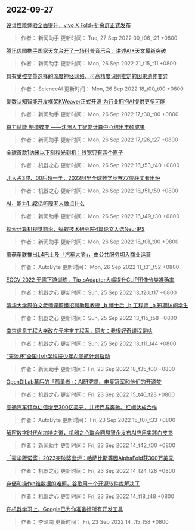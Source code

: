 
## 2022-09-27

 [设计性能体验全面提升，vivo X Fold+折叠屏正式发布](https://www.jiqizhixin.com/articles/2022-09-26-10)

> 作者： 新闻助手  更新时间： Tue, 27 Sep 2022 00_t06_t21 +0800

 [腾讯优图携手国家天文台开了一场科普音乐会，讲述AI+天文最新突破](https://www.jiqizhixin.com/articles/2022-09-26-11)

> 作者： 新闻助手  更新时间： Mon, 26 Sep 2022 21_t15_t11 +0800

 [具有受控变量选择的深度神经网络，可高精度识别推定的因果遗传变异](https://www.jiqizhixin.com/articles/2022-09-26-9)

> 作者： ScienceAI  更新时间： Mon, 26 Sep 2022 18_t00_t00 +0800

 [爱数认知智能开发框架KWeaver正式开源  为行业拥抱AI提供更多可能](https://www.jiqizhixin.com/articles/2022-09-26-8)

> 作者： 新闻助手  更新时间： Mon, 26 Sep 2022 17_t30_t00 +0800

 [算力赋能 制造蝶变  ——沈阳人工智能计算中心结出丰硕成果](https://www.jiqizhixin.com/articles/2022-09-26-7)

> 作者： 新闻助手  更新时间： Mon, 26 Sep 2022 17_t26_t27 +0800

 [全球首款1纳米以下制程光刻机：线宽只有两个原子](https://www.jiqizhixin.com/articles/2022-09-26-6)

> 作者： 机器之心  更新时间： Mon, 26 Sep 2022 16_t53_t40 +0800

 [北大占3成、00后超一半，2022阿里全球数学竞赛77位获奖者出炉](https://www.jiqizhixin.com/articles/2022-09-26-5)

> 作者： 机器之心  更新时间： Mon, 26 Sep 2022 16_t51_t59 +0800

 [AI，能为1_d2亿听障老人做点什么](https://www.jiqizhixin.com/articles/2022-09-26-4)

> 作者： 新闻助手  更新时间： Mon, 26 Sep 2022 16_t49_t30 +0800

 [探索计算机视觉前沿，蚂蚁技术研究院4篇论文入选NeurIPS](https://www.jiqizhixin.com/articles/2022-09-26-3)

> 作者： 新闻助手  更新时间： Mon, 26 Sep 2022 16_t01_t00 +0800

 [蘑菇车联推出L4巴士及「汽车大脑」，由公共服务切入商业运营](https://www.jiqizhixin.com/articles/2022-09-26)

> 作者： AutoByte  更新时间： Mon, 26 Sep 2022 11_t31_t52 +0800

 [ECCV 2022   无需下游训练，Tip_sAdapter大幅提升CLIP图像分类准确率](https://www.jiqizhixin.com/articles/2022-09-25-3)

> 作者： 机器之心  更新时间： Sun, 25 Sep 2022 13_t20_t17 +0800

 [清华大学周伯文老师课题组招聘助理教授 _b 博士后 _b 工程师 _b 短期访问学生](https://www.jiqizhixin.com/articles/2022-09-25-2)

> 作者： 机器之心  更新时间： Sun, 25 Sep 2022 13_t15_t58 +0800

 [南京信息工程大学改立元宇宙工程系，网友：我很好奇课程是啥](https://www.jiqizhixin.com/articles/2022-09-25)

> 作者： 机器之心  更新时间： Sun, 25 Sep 2022 13_t11_t44 +0800

 [“天池杯”全国中小学科技少年AI领航计划启动](https://www.jiqizhixin.com/articles/2022-09-23-9)

> 作者： 新闻助手  更新时间： Fri, 23 Sep 2022 18_t35_t00 +0800

 [OpenDILab幕后的「孤勇者」：AI研究员、电竞冠军和他们的开源梦](https://www.jiqizhixin.com/articles/2022-09-23-8)

> 作者： 机器之心  更新时间： Fri, 23 Sep 2022 15_t46_t23 +0800

 [高通汽车订单估值增至300亿美元，并接连与奔驰、红帽达成合作](https://www.jiqizhixin.com/articles/2022-09-23-5)

> 作者： AutoByte  更新时间： Fri, 23 Sep 2022 15_t07_t33 +0800

 [解密数字时代AI加持之道，机器之心联合网易智企发布AI应用实践白皮书](https://www.jiqizhixin.com/articles/2022-09-23-4)

> 作者： 新闻助手  更新时间： Fri, 23 Sep 2022 14_t42_t00 +0800

 [「豪华版诺奖」2023突破奖出炉：哈萨比斯等因AlphaFold获300万美元](https://www.jiqizhixin.com/articles/2022-09-23-3)

> 作者： 机器之心  更新时间： Fri, 23 Sep 2022 14_t24_t28 +0800

 [存储和操作n维数据的难题，谷歌用一个开源软件库解决了](https://www.jiqizhixin.com/articles/2022-09-23-2)

> 作者： 机器之心  更新时间： Fri, 23 Sep 2022 14_t18_t48 +0800

 [在机器学习上，Google已为你准备好所有开发工具](https://www.jiqizhixin.com/articles/2022-09-22-9)

> 作者： 李泽南  更新时间： Fri, 23 Sep 2022 14_t15_t58 +0800
